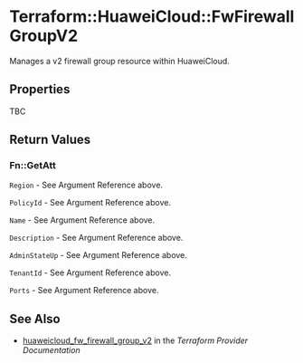 # Terraform::HuaweiCloud::FwFirewallGroupV2

Manages a v2 firewall group resource within HuaweiCloud.

## Properties

TBC

## Return Values

### Fn::GetAtt

`Region` - See Argument Reference above.

`PolicyId` - See Argument Reference above.

`Name` - See Argument Reference above.

`Description` - See Argument Reference above.

`AdminStateUp` - See Argument Reference above.

`TenantId` - See Argument Reference above.

`Ports` - See Argument Reference above.

## See Also

* [huaweicloud_fw_firewall_group_v2](https://www.terraform.io/docs/providers/huaweicloud/r/fw_firewall_group_v2.html) in the _Terraform Provider Documentation_